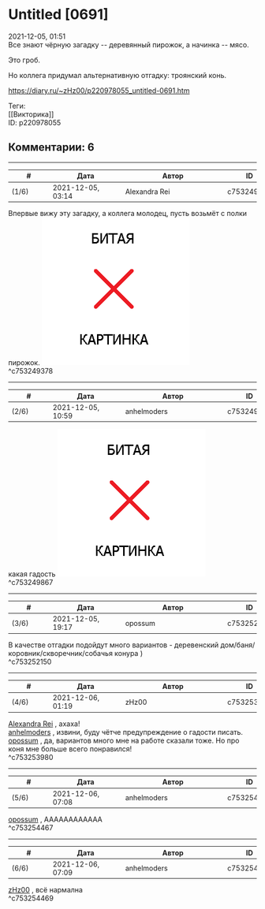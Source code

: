 Untitled [0691]
===============

  
2021-12-05, 01:51  
 Все знают чёрную загадку -- деревянный пирожок, а начинка -- мясо.   
   
 Это гроб.   
   
 Но коллега придумал альтернативную отгадку: троянский конь.   
  
<https://diary.ru/~zHz00/p220978055_untitled-0691.htm>  
  
Теги:  
[[Викторика]]  
ID: p220978055  


Комментарии: 6
--------------

  


---



|         #         |              Дата              |                     Автор                     |           ID           |
| --- | --- | --- | --- |
| (1/6) | 2021-12-05, 03:14 | Alexandra Rei | c753249378 |

  
  Впервые вижу эту загадку, а коллега молодец, пусть возьмёт с полки пирожок. ![:bcat:](pics/2429764.gif)    
 ^c753249378

---



|         #         |              Дата              |                     Автор                     |           ID           |
| --- | --- | --- | --- |
| (2/6) | 2021-12-05, 10:59 | anhelmoders | c753249867 |

  
 какая гадость ![:no:](pics/1349.gif)   
 ^c753249867

---



|         #         |              Дата              |                     Автор                     |           ID           |
| --- | --- | --- | --- |
| (3/6) | 2021-12-05, 19:17 | opossum | c753252150 |

  
 В качестве отгадки подойдут много вариантов - деревенский дом/баня/коровник/скворечник/собачья конура )   
 ^c753252150

---



|         #         |              Дата              |                     Автор                     |           ID           |
| --- | --- | --- | --- |
| (4/6) | 2021-12-06, 01:19 | zHz00 | c753253980 |

  
  [Alexandra Rei](https://Alexandra-world.diary.ru "[REAL]")  , ахаха!   
  [anhelmoders](https://anhelmoders.diary.ru "No plans. Only wonders.")  , извини, буду чётче предупреждение о гадости писать.   
  [opossum](https://pssm.diary.ru "змей о двух головах")  , да, вариантов много мне на работе сказали тоже. Но про коня мне больше всего понравился!   
 ^c753253980

---



|         #         |              Дата              |                     Автор                     |           ID           |
| --- | --- | --- | --- |
| (5/6) | 2021-12-06, 07:08 | anhelmoders | c753254467 |

  
  [opossum](https://pssm.diary.ru "змей о двух головах")  , АААААААААААА   
 ^c753254467

---



|         #         |              Дата              |                     Автор                     |           ID           |
| --- | --- | --- | --- |
| (6/6) | 2021-12-06, 07:09 | anhelmoders | c753254469 |

  
  [zHz00](https://zHz00.diary.ru "Untitled")  , всё нармална   
 ^c753254469